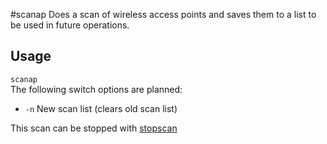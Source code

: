 #scanap
Does a scan of wireless access points and saves them to a list to be used in future operations.

## Usage
`scanap`  
The following switch options are planned:
  - `-n` New scan list (clears old scan list)

This scan can be stopped with [stopscan](stopscan)